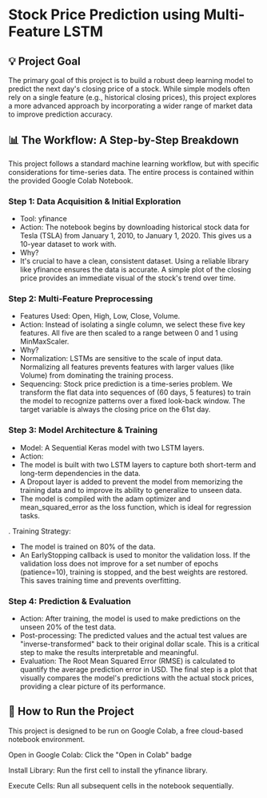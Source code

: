 

# Stock Price Prediction using Multi-Feature LSTM
## 💡 Project Goal
The primary goal of this project is to build a robust deep learning model to predict the next day's closing price of a stock. While simple models often rely on a single feature (e.g., historical closing prices), this project explores a more advanced approach by incorporating a wider range of market data to improve prediction accuracy.

## 📊 The Workflow: A Step-by-Step Breakdown
This project follows a standard machine learning workflow, but with specific considerations for time-series data. The entire process is contained within the provided Google Colab Notebook.

### Step 1: Data Acquisition & Initial Exploration
  - Tool: yfinance
  - Action: The notebook begins by downloading historical stock data for Tesla (TSLA) from January 1, 2010, to January 1, 2020. This gives us a 10-year dataset to work with.
  - Why?
  - It's crucial to have a clean, consistent dataset. Using a reliable library like yfinance ensures the data is accurate. A simple plot of the closing price provides an immediate visual of the stock's trend over time.

### Step 2: Multi-Feature Preprocessing
  - Features Used: Open, High, Low, Close, Volume.
  - Action: Instead of isolating a single column, we select these five key features. All five are then scaled to a range between 0 and 1 using MinMaxScaler.
  - Why?
  - Normalization: LSTMs are sensitive to the scale of input data. Normalizing all features prevents features with larger values (like Volume) from dominating the training process.
  - Sequencing: Stock price prediction is a time-series problem. We transform the flat data into sequences of (60 days, 5 features) to train the model to recognize patterns over a fixed look-back window. The target variable is always the closing price on the 61st day.

### Step 3: Model Architecture & Training
  - Model: A Sequential Keras model with two LSTM layers.
  - Action:
  - The model is built with two LSTM layers to capture both short-term and long-term dependencies in the data.
  - A Dropout layer is added to prevent the model from memorizing the training data and to improve its ability to generalize to unseen data.
  - The model is compiled with the adam optimizer and mean_squared_error as the loss function, which is ideal for regression tasks.

. Training Strategy:
  - The model is trained on 80% of the data.
  - An EarlyStopping callback is used to monitor the validation loss. If the validation loss does not improve for a set number of epochs (patience=10), training is stopped, and the best weights are restored. This saves training time and prevents overfitting.

### Step 4: Prediction & Evaluation
  - Action: After training, the model is used to make predictions on the unseen 20% of the test data.
  - Post-processing: The predicted values and the actual test values are "inverse-transformed" back to their original dollar scale. This is a critical step to make the results interpretable and meaningful.
  - Evaluation: The Root Mean Squared Error (RMSE) is calculated to quantify the average prediction error in USD. The final step is a plot that visually compares the model's predictions with the actual stock prices, providing a clear picture of its performance.

## 🚀 How to Run the Project
This project is designed to be run on Google Colab, a free cloud-based notebook environment.

Open in Google Colab: Click the "Open in Colab" badge 


Install Library: Run the first cell to install the yfinance library.

Execute Cells: Run all subsequent cells in the notebook sequentially.
